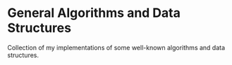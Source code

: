 # General Algorithms and Data Structures

Collection of my implementations of some well-known algorithms and data structures.
